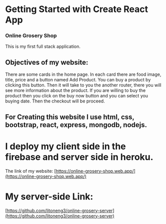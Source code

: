 # Getting Started with Create React App
### Online Grosery Shop
This is my first full stack application.

## Objectives of my website: 
There are some cards in the home page. In each card there are food image, title, price and a button named Add Product. You can buy a product by clicking this button. Then it will take to you the another router, there you will see more information about the product. 
If you are willing to buy the product then you click on the buy now button and you can select you buying date. 
Then the checkout will be proceed. 

## For Creating this website I use html, css, bootstrap, react, express, mongodb, nodejs.

# I deploy my client side in the firebase and server side in heroku. 



The link of my website: [https://online-grosery-shop.web.app/](https://online-grosery-shop.web.app/)
# My server-side Link: 
[https://github.com/litoneng3/online-grosery-server](https://github.com/litoneng3/online-grosery-server)

